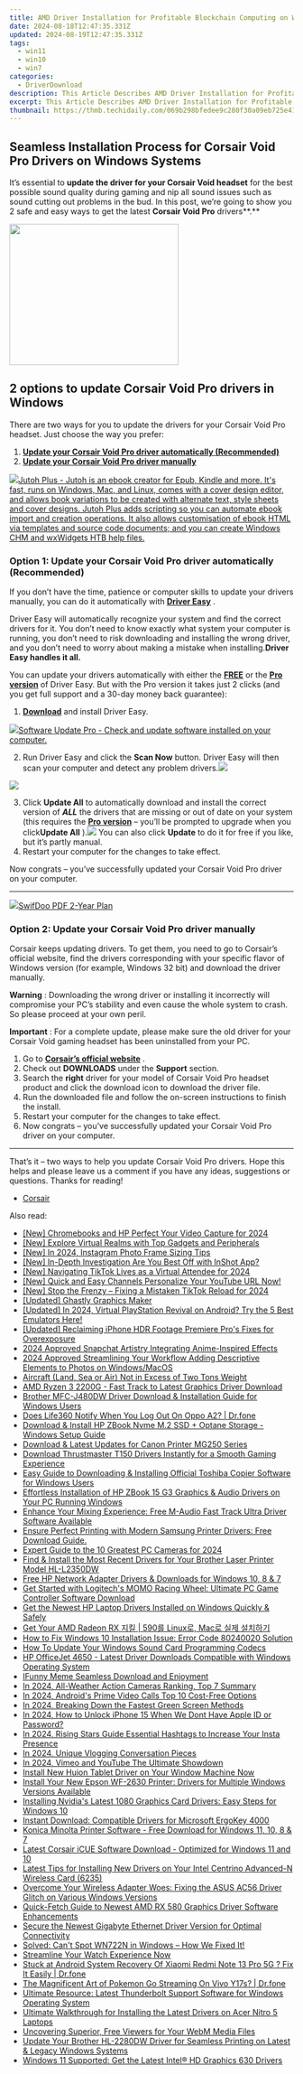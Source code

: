 ```yaml
---
title: AMD Driver Installation for Profitable Blockchain Computing on Windows Systems
date: 2024-08-18T12:47:35.331Z
updated: 2024-08-19T12:47:35.331Z
tags:
  - win11
  - win10
  - win7
categories:
  - DriverDownload
description: This Article Describes AMD Driver Installation for Profitable Blockchain Computing on Windows Systems
excerpt: This Article Describes AMD Driver Installation for Profitable Blockchain Computing on Windows Systems
thumbnail: https://thmb.techidaily.com/069b298bfedee9c280f30a09eb725e41e8884f90fc111239be7bdf14c7e0c06b.jpg
---
```


## Seamless Installation Process for Corsair Void Pro Drivers on Windows Systems

It’s essential to **update the driver for your Corsair Void headset**   for the best possible sound quality during gaming and nip all sound issues such as sound cutting out problems in the bud. In this post, we’re going to show you 2 safe and easy ways to get the latest **Corsair Void Pro**  drivers**.**

<!-- affiliate ads begin -->
<a href="https://caperobbin.sjv.io/c/5597632/2006123/18460" target="_top" id="2006123"><img src="//a.impactradius-go.com/display-ad/18460-2006123" border="0" alt="" width="300" height="250"/></a><img height="0" width="0" src="https://imp.pxf.io/i/5597632/2006123/18460" style="position:absolute;visibility:hidden;" border="0" />
<!-- affiliate ads end -->
## 2 options to update Corsair Void Pro drivers in Windows

 There are two ways for you to update the drivers for your Corsair Void Pro headset. Just choose the way you prefer:

1. [**Update your Corsair Void Pro driver automatically (Recommended)**](https://www.drivereasy.com/knowledge/corsair-void-drivers-download-install-for-windows-easily/#O1)
2. [**Update your Corsair Void Pro driver manually**](https://tools.techidaily.com/drivereasy/download/)

<!-- affiliate ads begin -->
<a href="https://secure.2checkout.com/order/checkout.php?PRODS=4699091&QTY=1&AFFILIATE=108875&CART=1"><img src="https://secure.avangate.com/images/merchant/bccefcc1b1eee9eca3ae4f5c1a281482/products/1_jutoh-logo-1200x1600.jpg" border="0">Jutoh Plus -  Jutoh is an ebook creator for Epub, Kindle and more. It's fast, runs on Windows, Mac, and Linux, comes with a cover design editor, and allows book variations to be created with alternate text, style sheets and cover designs. Jutoh Plus adds scripting so you can automate ebook import and creation operations. It also allows customisation of ebook HTML via templates and source code documents; and you can create Windows CHM and wxWidgets HTB help files. </a>
<!-- affiliate ads end -->
### Option 1: Update your Corsair Void Pro driver automatically (Recommended)

 If you don’t have the time, patience or computer skills to update your drivers manually, you can do it automatically with **[Driver Easy](https://tools.techidaily.com/drivereasy/download/)**  .

 Driver Easy will automatically recognize your system and find the correct drivers for it. You don’t need to know exactly what system your computer is running, you don’t need to risk downloading and installing the wrong driver, and you don’t need to worry about making a mistake when installing.**Driver Easy handles it all.**

 You can update your drivers automatically with either the **[FREE](https://tools.techidaily.com/drivereasy/download/)**  or the **[Pro version](https://tools.techidaily.com/drivereasy/download/)**  of Driver Easy. But with the Pro version it takes just 2 clicks (and you get full support and a 30-day money back guarantee):

1. [**Download**](https://tools.techidaily.com/drivereasy/download/) and install Driver Easy.
<!-- affiliate ads begin -->
<a href="https://order.glarysoft.com/order/checkout.php?PRODS=4691139&QTY=1&AFFILIATE=108875&CART=1"><img src="https://secure.avangate.com/images/merchant/6734fa703f6633ab896eecbdfad8953a/products/SU-200-1.png" border="0">Software Update Pro - Check and update software installed on your computer. </a>
<!-- affiliate ads end -->
2. Run Driver Easy and click the **Scan Now** button. Driver Easy will then scan your computer and detect any problem drivers.![](https://images.drivereasy.com/wp-content/uploads/2018/12/img_5c04aae3578ee-1.jpg)
<!-- affiliate ads begin -->
<a href="https://secure.2checkout.com/order/checkout.php?PRODS=4728277&QTY=1&AFFILIATE=108875&CART=1"><img src="https://secure.avangate.com/images/merchant/f7f07e7dab09533bc71247a5b29a7373/products/1_iDeviceMessageBox.png" border="0"></a>
<!-- affiliate ads end -->
3. Click **Update All** to automatically download and install the correct version of _**ALL**_ the drivers that are missing or out of date on your system (this requires the **[Pro version](https://tools.techidaily.com/drivereasy/download/)**  – you’ll be prompted to upgrade when you click**Update All** ).![](https://images.drivereasy.com/wp-content/uploads/2018/12/img_5bfa4f05e9160.jpg) You can also click **Update**  to do it for free if you like, but it’s partly manual.
4. Restart your computer for the changes to take effect.

 Now congrats – you’ve successfully updated your Corsair Void Pro driver on your computer.

---

<!-- affiliate ads begin -->
<a href="https://purchase.swifdoo.com/order/checkout.php?PRODS=40002580&QTY=1&AFFILIATE=108875&CART=1"><img src="https://secure.avangate.com/images/merchant/8b932759a5a04ddb34bf79e3f9072e4b/products/3_Product%20box%20white-1024x1024.png" border="0">SwifDoo PDF 2-Year Plan</a>
<!-- affiliate ads end -->
### Option 2: Update your Corsair Void Pro driver manually

 Corsair keeps updating drivers. To get them, you need to go to Corsair’s official website, find the drivers corresponding with your specific flavor of Windows version (for example, Windows 32 bit) and download the driver manually.

**Warning** : Downloading the wrong driver or installing it incorrectly will compromise your PC’s stability and even cause the whole system to crash. So please proceed at your own peril.

**Important** : For a complete update, please make sure the old driver for your Corsair Void gaming headset has been uninstalled from your PC.

1. Go to **[Corsair’s official website](https://tools.techidaily.com/drivereasy/download/)**  .
2. Check out **DOWNLOADS**   under the **Support**   section.
3. Search the **right**   driver for your model of Corsair Void Pro headset product and click the download icon to download the driver file.
4. Run the downloaded file and follow the on-screen instructions to finish the install.
5. Restart your computer for the changes to take effect.
6. Now congrats – you’ve successfully updated your Corsair Void Pro driver on your computer.

---

 That’s it – two ways to help you update Corsair Void Pro drivers. Hope this helps and please leave us a comment if you have any ideas, suggestions or questions. Thanks for reading!

* [Corsair](https://tools.techidaily.com/drivereasy/download/)

<ins class="adsbygoogle"
     style="display:block"
     data-ad-format="autorelaxed"
     data-ad-client="ca-pub-7571918770474297"
     data-ad-slot="1223367746"></ins>



<ins class="adsbygoogle"
     style="display:block"
     data-ad-client="ca-pub-7571918770474297"
     data-ad-slot="8358498916"
     data-ad-format="auto"
     data-full-width-responsive="true"></ins>

<span class="atpl-alsoreadstyle">Also read:</span>
<div><ul>
<li><a href="https://video-capture.techidaily.com/new-chromebooks-and-hp-perfect-your-video-capture-for-2024/"><u>[New] Chromebooks and HP  Perfect Your Video Capture for 2024</u></a></li>
<li><a href="https://some-techniques.techidaily.com/new-explore-virtual-realms-with-top-gadgets-and-peripherals/"><u>[New] Explore Virtual Realms with Top Gadgets and Peripherals</u></a></li>
<li><a href="https://facebook-videos.techidaily.com/new-in-2024-instagram-photo-frame-sizing-tips/"><u>[New] In 2024, Instagram Photo Frame Sizing Tips</u></a></li>
<li><a href="https://some-knowledge.techidaily.com/new-in-depth-investigation-are-you-best-off-with-inshot-app/"><u>[New] In-Depth Investigation  Are You Best Off with InShot App?</u></a></li>
<li><a href="https://tiktok-clips.techidaily.com/new-navigating-tiktok-lives-as-a-virtual-attendee-for-2024/"><u>[New] Navigating TikTok Lives as a Virtual Attendee for 2024</u></a></li>
<li><a href="https://facebook-video-share.techidaily.com/new-quick-and-easy-channels-personalize-your-youtube-url-now/"><u>[New] Quick and Easy Channels  Personalize Your YouTube URL Now!</u></a></li>
<li><a href="https://tiktok-videos.techidaily.com/new-stop-the-frenzy-fixing-a-mistaken-tiktok-reload-for-2024/"><u>[New] Stop the Frenzy – Fixing a Mistaken TikTok Reload for 2024</u></a></li>
<li><a href="https://some-techniques.techidaily.com/updated-ghastly-graphics-maker/"><u>[Updated] Ghastly Graphics Maker</u></a></li>
<li><a href="https://screen-sharing-recording.techidaily.com/1716068962564-updated-in-2024-virtual-playstation-revival-on-android-try-the-5-best-emulators-here/"><u>[Updated] In 2024, Virtual PlayStation Revival on Android? Try the 5 Best Emulators Here!</u></a></li>
<li><a href="https://extra-approaches.techidaily.com/updated-reclaiming-iphone-hdr-footage-premiere-pros-fixes-for-overexposure/"><u>[Updated] Reclaiming iPhone HDR Footage  Premiere Pro's Fixes for Overexposure</u></a></li>
<li><a href="https://snapchat-videos.techidaily.com/2024-approved-snapchat-artistry-integrating-anime-inspired-effects/"><u>2024 Approved  Snapchat Artistry  Integrating Anime-Inspired Effects</u></a></li>
<li><a href="https://some-approaches.techidaily.com/2024-approved-streamlining-your-workflow-adding-descriptive-elements-to-photos-on-windowsmacos/"><u>2024 Approved  Streamlining Your Workflow  Adding Descriptive Elements to Photos on Windows/MacOS</u></a></li>
<li><a href="https://win-amazing.techidaily.com/aircraft-land-sea-or-air-not-in-excess-of-two-tons-weight/"><u>Aircraft (Land, Sea or Air) Not in Excess of Two Tons Weight</u></a></li>
<li><a href="https://win-amazing.techidaily.com/amd-ryzen-3-2200g-fast-track-to-latest-graphics-driver-download/"><u>AMD Ryzen 3 2200G - Fast Track to Latest Graphics Driver Download</u></a></li>
<li><a href="https://win-amazing.techidaily.com/brother-mfc-j480dw-driver-download-and-installation-guide-for-windows-users/"><u>Brother MFC-J480DW Driver Download & Installation Guide for Windows Users</u></a></li>
<li><a href="https://fake-location.techidaily.com/does-life360-notify-when-you-log-out-on-oppo-a2-drfone-by-drfone-virtual-android/"><u>Does Life360 Notify When You Log Out On Oppo A2? | Dr.fone</u></a></li>
<li><a href="https://win-amazing.techidaily.com/download-and-install-hp-zbook-nvme-m2-ssd-plus-optane-storage-windows-setup-guide/"><u>Download & Install HP ZBook Nvme M.2 SSD + Optane Storage - Windows Setup Guide</u></a></li>
<li><a href="https://win-amazing.techidaily.com/download-and-latest-updates-for-canon-printer-mg250-series/"><u>Download & Latest Updates for Canon Printer MG250 Series</u></a></li>
<li><a href="https://win-amazing.techidaily.com/download-thrustmaster-t150-drivers-instantly-for-a-smooth-gaming-experience/"><u>Download Thrustmaster T150 Drivers Instantly for a Smooth Gaming Experience</u></a></li>
<li><a href="https://win-amazing.techidaily.com/easy-guide-to-downloading-and-installing-official-toshiba-copier-software-for-windows-users/"><u>Easy Guide to Downloading & Installing Official Toshiba Copier Software for Windows Users</u></a></li>
<li><a href="https://win-amazing.techidaily.com/effortless-installation-of-hp-zbook-15-g3-graphics-and-audio-drivers-on-your-pc-running-windows/"><u>Effortless Installation of HP ZBook 15 G3 Graphics & Audio Drivers on Your PC Running Windows</u></a></li>
<li><a href="https://win-amazing.techidaily.com/enhance-your-mixing-experience-free-m-audio-fast-track-ultra-driver-software-available/"><u>Enhance Your Mixing Experience: Free M-Audio Fast Track Ultra Driver Software Available</u></a></li>
<li><a href="https://win-amazing.techidaily.com/ensure-perfect-printing-with-modern-samsung-printer-drivers-free-download-guide/"><u>Ensure Perfect Printing with Modern Samsung Printer Drivers: Free Download Guide.</u></a></li>
<li><a href="https://on-screen-recording.techidaily.com/expert-guide-to-the-10-greatest-pc-cameras-for-2024/"><u>Expert Guide to the 10 Greatest PC Cameras for 2024</u></a></li>
<li><a href="https://win-amazing.techidaily.com/find-and-install-the-most-recent-drivers-for-your-brother-laser-printer-model-hl-l2350dw/"><u>Find & Install the Most Recent Drivers for Your Brother Laser Printer Model HL-L2350DW</u></a></li>
<li><a href="https://win-amazing.techidaily.com/free-hp-network-adapter-drivers-and-downloads-for-windows-10-8-and-7/"><u>Free HP Network Adapter Drivers & Downloads for Windows 10, 8 & 7</u></a></li>
<li><a href="https://win-amazing.techidaily.com/get-started-with-logitechs-momo-racing-wheel-ultimate-pc-game-controller-software-download/"><u>Get Started with Logitech's MOMO Racing Wheel: Ultimate PC Game Controller Software Download</u></a></li>
<li><a href="https://win-amazing.techidaily.com/get-the-newest-hp-laptop-drivers-installed-on-windows-quickly-and-safely/"><u>Get the Newest HP Laptop Drivers Installed on Windows Quickly & Safely</u></a></li>
<li><a href="https://win-amazing.techidaily.com/get-your-amd-radeon-rx-590-linux-mac/"><u>Get Your AMD Radeon RX 지킬 | 590를 Linux로, Mac로 실제 설치하기</u></a></li>
<li><a href="https://common-error.techidaily.com/how-to-fix-windows-10-installation-issue-error-code-80240020-solution/"><u>How to Fix Windows 10 Installation Issue: Error Code 80240020 Solution</u></a></li>
<li><a href="https://win-amazing.techidaily.com/how-to-update-your-windows-sound-card-programming-codecs/"><u>How To Update Your Windows Sound Card Programming Codecs</u></a></li>
<li><a href="https://win-amazing.techidaily.com/hp-officejet-4650-latest-driver-downloads-compatible-with-windows-operating-system/"><u>HP OfficeJet ‌4650 - Latest Driver Downloads Compatible with Windows Operating System</u></a></li>
<li><a href="https://extra-resources.techidaily.com/ifunny-meme-seamless-download-and-enjoyment/"><u>IFunny Meme  Seamless Download and Enjoyment</u></a></li>
<li><a href="https://extra-resources.techidaily.com/in-2024-all-weather-action-cameras-ranking-top-7-summary/"><u>In 2024, All-Weather Action Cameras Ranking, Top 7 Summary</u></a></li>
<li><a href="https://remote-screen-capture.techidaily.com/in-2024-androids-prime-video-calls-top-10-cost-free-options/"><u>In 2024, Android's Prime Video Calls  Top 10 Cost-Free Options</u></a></li>
<li><a href="https://youtube-zero.techidaily.com/24-breaking-down-the-fastest-green-screen-methods/"><u>In 2024, Breaking Down the Fastest Green Screen Methods</u></a></li>
<li><a href="https://apple-account.techidaily.com/in-2024-how-to-unlock-iphone-15-when-we-dont-have-apple-id-or-password-by-drfone-ios/"><u>In 2024, How to Unlock iPhone 15 When We Dont Have Apple ID or Password?</u></a></li>
<li><a href="https://instagram-videos.techidaily.com/in-2024-rising-stars-guide-essential-hashtags-to-increase-your-insta-presence/"><u>In 2024, Rising Stars Guide  Essential Hashtags to Increase Your Insta Presence</u></a></li>
<li><a href="https://youtube-help.techidaily.com/in-2024-unique-vlogging-conversation-pieces/"><u>In 2024, Unique Vlogging Conversation Pieces</u></a></li>
<li><a href="https://facebook-video-share.techidaily.com/in-2024-vimeo-and-youtube-the-ultimate-showdown/"><u>In 2024, Vimeo and YouTube  The Ultimate Showdown</u></a></li>
<li><a href="https://win-amazing.techidaily.com/install-new-huion-tablet-driver-on-your-window-machine-now/"><u>Install New Huion Tablet Driver on Your Window Machine Now</u></a></li>
<li><a href="https://win-amazing.techidaily.com/install-your-new-epson-wf-2630-printer-drivers-for-multiple-windows-versions-available/"><u>Install Your New Epson WF-2630 Printer: Drivers for Multiple Windows Versions Available</u></a></li>
<li><a href="https://win-amazing.techidaily.com/installing-nvidias-latest-1080-graphics-card-drivers-easy-steps-for-windows-10/"><u>Installing Nvidia's Latest 1080 Graphics Card Drivers: Easy Steps for Windows 10</u></a></li>
<li><a href="https://win-amazing.techidaily.com/instant-download-compatible-drivers-for-microsoft-ergokey-4000/"><u>Instant Download: Compatible Drivers for Microsoft ErgoKey 4000</u></a></li>
<li><a href="https://win-amazing.techidaily.com/konica-minolta-printer-software-free-download-for-windows-11-10-8-and-7/"><u>Konica Minolta Printer Software - Free Download for Windows 11, 10, 8 & 7</u></a></li>
<li><a href="https://win-amazing.techidaily.com/latest-corsair-icue-software-download-optimized-for-windows-11-and-10/"><u>Latest Corsair iCUE Software Download - Optimized for Windows 11 and 10</u></a></li>
<li><a href="https://win-amazing.techidaily.com/latest-tips-for-installing-new-drivers-on-your-intel-centrino-advanced-n-wireless-card-6235/"><u>Latest Tips for Installing New Drivers on Your Intel Centrino Advanced-N Wireless Card (6235)</u></a></li>
<li><a href="https://win-amazing.techidaily.com/overcome-your-wireless-adapter-woes-fixing-the-asus-ac56-driver-glitch-on-various-windows-versions/"><u>Overcome Your Wireless Adapter Woes: Fixing the ASUS AC56 Driver Glitch on Various Windows Versions</u></a></li>
<li><a href="https://win-amazing.techidaily.com/quick-fetch-guide-to-newest-amd-rx-580-graphics-driver-software-enhancements/"><u>Quick-Fetch Guide to Newest AMD RX 580 Graphics Driver Software Enhancements</u></a></li>
<li><a href="https://win-amazing.techidaily.com/secure-the-newest-gigabyte-ethernet-driver-version-for-optimal-connectivity/"><u>Secure the Newest Gigabyte Ethernet Driver Version for Optimal Connectivity</u></a></li>
<li><a href="https://win-amazing.techidaily.com/solved-cant-spot-wn722n-in-windows-how-we-fixed-it/"><u>Solved: Can't Spot WN722N in Windows – How We Fixed It!</u></a></li>
<li><a href="https://graphic-issues.techidaily.com/streamline-your-watch-experience-now/"><u>Streamline Your Watch Experience Now</u></a></li>
<li><a href="https://howto.techidaily.com/stuck-at-android-system-recovery-of-xiaomi-redmi-note-13-pro-5g-fix-it-easily-drfone-by-drfone-fix-android-problems-fix-android-problems/"><u>Stuck at Android System Recovery Of Xiaomi Redmi Note 13 Pro 5G ? Fix It Easily | Dr.fone</u></a></li>
<li><a href="https://change-location.techidaily.com/the-magnificent-art-of-pokemon-go-streaming-on-vivo-y17s-drfone-by-drfone-virtual-android/"><u>The Magnificent Art of Pokemon Go Streaming On Vivo Y17s? | Dr.fone</u></a></li>
<li><a href="https://win-amazing.techidaily.com/ultimate-resource-latest-thunderbolt-support-software-for-windows-operating-system/"><u>Ultimate Resource: Latest Thunderbolt Support Software for Windows Operating System</u></a></li>
<li><a href="https://win-amazing.techidaily.com/ultimate-walkthrough-for-installing-the-latest-drivers-on-acer-nitro-5-laptops/"><u>Ultimate Walkthrough for Installing the Latest Drivers on Acer Nitro 5 Laptops</u></a></li>
<li><a href="https://extra-resources.techidaily.com/uncovering-superior-free-viewers-for-your-webm-media-files/"><u>Uncovering Superior, Free Viewers for Your WebM Media Files</u></a></li>
<li><a href="https://win-amazing.techidaily.com/update-your-brother-hl-2280dw-driver-for-seamless-printing-on-latest-and-legacy-windows-systems/"><u>Update Your Brother HL-2280DW Driver for Seamless Printing on Latest & Legacy Windows Systems</u></a></li>
<li><a href="https://win-amazing.techidaily.com/windows-11-supported-get-the-latest-intel-hd-graphics-630-drivers/"><u>Windows 11 Supported: Get the Latest Intel® HD Graphics 630 Drivers</u></a></li>
</ul></div>
